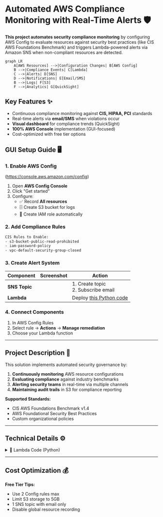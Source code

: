 # Automated AWS Compliance Monitoring with Real-Time Alerts 🛡️


**This project automates security compliance monitoring** by configuring AWS Config to evaluate resources against security best practices (like CIS AWS Foundations Benchmark) and triggers Lambda-powered alerts via Amazon SNS when non-compliant resources are detected.

```mermaid
graph LR
    A[AWS Resources] -->|Configuration Changes| B[AWS Config]
    B -->|Compliance Events| C[Lambda]
    C -->|Alerts| D[SNS]
    D -->|Notifications| E[Email/SMS]
    B -->|Logs| F[S3]
    F -->|Analytics| G[QuickSight]

```

## Key Features ✨
- Continuous compliance monitoring against **CIS, HIPAA, PCI** standards
- Real-time alerts via **email/SMS** when violations occur
- **Visual dashboard** for compliance trends (QuickSight)
- **100% AWS Console** implementation (GUI-focused)
- Cost-optimized with free tier options

## GUI Setup Guide 🖥️

### 1. Enable AWS Config
(https://console.aws.amazon.com/config)
1. Open **AWS Config Console**
2. Click "Get started"
3. Configure:
   - ✅ Record **All resources**
   - 🗄️ Create S3 bucket for logs
   - 👔 Create IAM role automatically

### 2. Add Compliance Rules

```bash
CIS Rules to Enable:
- s3-bucket-public-read-prohibited
- iam-password-policy 
- vpc-default-security-group-closed
```

### 3. Create Alert System
| Component | Screenshot | Action |
|-----------|------------|--------|
| **SNS Topic** |  | 1. Create topic<br>2. Subscribe email |
| **Lambda** |  | Deploy [this Python code](#lambda-code) |

### 4. Connect Components

1. In AWS Config Rules
2. Select rule → **Actions** → **Manage remediation**
3. Choose your Lambda function

---

## Project Description 📝
This solution implements automated security governance by:
1. **Continuously monitoring** AWS resource configurations
2. **Evaluating compliance** against industry benchmarks
3. **Alerting security teams** in real-time via multiple channels
4. **Maintaining audit trails** in S3 for compliance reporting

**Supported Standards:**
- CIS AWS Foundations Benchmark v1.4
- AWS Foundational Security Best Practices
- Custom organizational policies


---

## Technical Details ⚙️
<details>
<summary>🔽 Lambda Code (Python)</summary>

```python
import boto3, os

def lambda_handler(event, context):
    config = boto3.client('config')
    sns = boto3.client('sns')
    
    # Get non-compliant resources
    violations = config.get_compliance_details_by_config_rule(
        ConfigRuleName=event['configRuleName'],
        ComplianceTypes=['NON_COMPLIANT']
    )
    
    if violations['EvaluationResults']:
        alert_message = f"""
        🚨 AWS Compliance Alert 🚨
        Rule: {event['configRuleName']}
        Account: {event.get('accountId', 'N/A')}
        Violations: {len(violations['EvaluationResults']}
        """
        sns.publish(
            TopicArn=os.environ['SNS_TOPIC'],
            Message=alert_message,
            Subject=f"AWS Compliance Alert: {event['configRuleName']}"
        )
```
</details>

---

## Cost Optimization 💰


**Free Tier Tips:**
- Use 2 Config rules max
- Limit S3 storage to 5GB
- 1 SNS topic with email only
- Disable global resource recording

```

